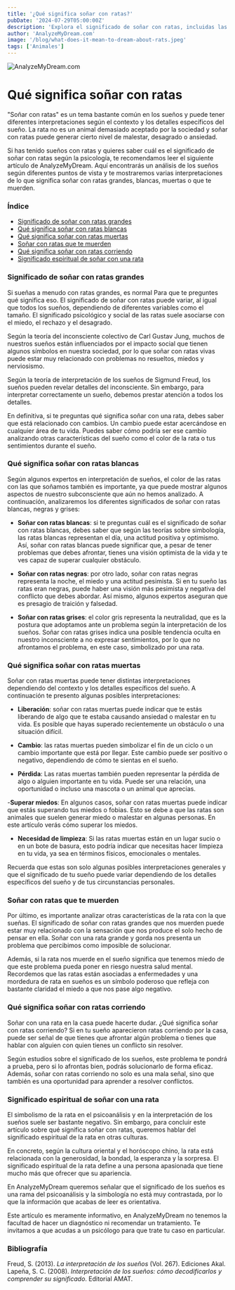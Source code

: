 ```yaml
---
title: '¿Qué significa soñar con ratas?'
pubDate: '2024-07-29T05:00:00Z'
description: 'Explora el significado de soñar con ratas, incluidas las interpretaciones de ratas grandes, blancas, muertas, que muerden y que corren.'
author: 'AnalyzeMyDream.com'
image: '/blog/what-does-it-mean-to-dream-about-rats.jpeg'
tags: ['Animales']
---
```


![AnalyzeMyDream.com](/blog/what-does-it-mean-to-dream-about-rats.jpeg)

# Qué significa soñar con ratas

"Soñar con ratas" es un tema bastante común en los sueños y puede tener diferentes interpretaciones según el contexto y los detalles específicos del sueño. La rata no es un animal demasiado aceptado por la sociedad y soñar con ratas puede generar cierto nivel de malestar, desagrado o ansiedad.

Si has tenido sueños con ratas y quieres saber cuál es el significado de soñar con ratas según la psicología, te recomendamos leer el siguiente artículo de AnalyzeMyDream. Aquí encontrarás un análisis de los sueños según diferentes puntos de vista y te mostraremos varias interpretaciones de lo que significa soñar con ratas grandes, blancas, muertas o que te muerden.

### Índice

- [Significado de soñar con ratas grandes](#significado-de-soñar-con-ratas-grandes)
- [Qué significa soñar con ratas blancas](#que-significa-soñar-con-ratas-blancas)
- [Qué significa soñar con ratas muertas](#que-significa-soñar-con-ratas-muertas)
- [Soñar con ratas que te muerden](#soñar-con-ratas-que-te-muerden)
- [Qué significa soñar con ratas corriendo](#que-significa-soñar-con-ratas-corriendo)
- [Significado espiritual de soñar con una rata](#significado-espiritual-de-soñar-con-una-rata)

### Significado de soñar con ratas grandes

Si sueñas a menudo con ratas grandes, es normal Para que te preguntes qué significa eso. El significado de soñar con ratas puede variar, al igual que todos los sueños, dependiendo de diferentes variables como el tamaño. El significado psicológico y social de las ratas suele asociarse con el miedo, el rechazo y el desagrado.

Según la teoría del inconsciente colectivo de Carl Gustav Jung, muchos de nuestros sueños están influenciados por el impacto social que tienen algunos símbolos en nuestra sociedad, por lo que soñar con ratas vivas puede estar muy relacionado con problemas no resueltos, miedos y nerviosismo.

Según la teoría de interpretación de los sueños de Sigmund Freud, los sueños pueden revelar detalles del inconsciente. Sin embargo, para interpretar correctamente un sueño, debemos prestar atención a todos los detalles.

En definitiva, si te preguntas qué significa soñar con una rata, debes saber que está relacionado con cambios. Un cambio puede estar acercándose en cualquier área de tu vida. Puedes saber cómo podría ser ese cambio analizando otras características del sueño como el color de la rata o tus sentimientos durante el sueño.

### Qué significa soñar con ratas blancas

Según algunos expertos en interpretación de sueños, el color de las ratas con las que soñamos también es importante, ya que puede mostrar algunos aspectos de nuestro subconsciente que aún no hemos analizado. A continuación, analizaremos los diferentes significados de soñar con ratas blancas, negras y grises:

- **Soñar con ratas blancas**: si te preguntas cuál es el significado de soñar con ratas blancas, debes saber que según las teorías sobre simbología, las ratas blancas representan el día, una actitud positiva y optimismo. Así, soñar con ratas blancas puede significar que, a pesar de tener problemas que debes afrontar, tienes una visión optimista de la vida y te ves capaz de superar cualquier obstáculo.

- **Soñar con ratas negras**: por otro lado, soñar con ratas negras representa la noche, el miedo y una actitud pesimista. Si en tu sueño las ratas eran negras, puede haber una visión más pesimista y negativa del conflicto que debes abordar. Así mismo, algunos expertos aseguran que es presagio de traición y falsedad.

- **Soñar con ratas grises**: el color gris representa la neutralidad, que es la postura que adoptamos ante un problema según la interpretación de los sueños. Soñar con ratas grises indica una posible tendencia oculta en nuestro inconsciente a no expresar sentimientos, por lo que no afrontamos el problema, en este caso, simbolizado por una rata.

### Qué significa soñar con ratas muertas

Soñar con ratas muertas puede tener distintas interpretaciones dependiendo del contexto y los detalles específicos del sueño. A continuación te presento algunas posibles interpretaciones:

- **Liberación**: soñar con ratas muertas puede indicar que te estás liberando de algo que te estaba causando ansiedad o malestar en tu vida. Es posible que hayas superado recientemente un obstáculo o una situación difícil.

- **Cambio**: las ratas muertas pueden simbolizar el fin de un ciclo o un cambio importante que está por llegar. Este cambio puede ser positivo o negativo, dependiendo de cómo te sientas en el sueño.

- **Pérdida**: Las ratas muertas también pueden representar la pérdida de algo o alguien importante en tu vida. Puede ser una relación, una oportunidad o incluso una mascota o un animal que aprecias.

-**Superar miedos**: En algunos casos, soñar con ratas muertas puede indicar que estás superando tus miedos o fobias. Esto se debe a que las ratas son animales que suelen generar miedo o malestar en algunas personas. En este artículo verás cómo superar los miedos.

- **Necesidad de limpieza**: Si las ratas muertas están en un lugar sucio o en un bote de basura, esto podría indicar que necesitas hacer limpieza en tu vida, ya sea en términos físicos, emocionales o mentales.

Recuerda que estas son solo algunas posibles interpretaciones generales y que el significado de tu sueño puede variar dependiendo de los detalles específicos del sueño y de tus circunstancias personales.

### Soñar con ratas que te muerden

Por último, es importante analizar otras características de la rata con la que sueñas. El significado de soñar con ratas grandes que nos muerden puede estar muy relacionado con la sensación que nos produce el solo hecho de pensar en ella. Soñar con una rata grande y gorda nos presenta un problema que percibimos como imposible de solucionar.

Además, si la rata nos muerde en el sueño significa que tenemos miedo de que este problema pueda poner en riesgo nuestra salud mental. Recordemos que las ratas están asociadas a enfermedades y una mordedura de rata en sueños es un símbolo poderoso que refleja con bastante claridad el miedo a que nos pase algo negativo.

### Qué significa soñar con ratas corriendo

Soñar con una rata en la casa puede hacerte dudar. ¿Qué significa soñar con ratas corriendo? Si en tu sueño aparecieron ratas corriendo por la casa, puede ser señal de que tienes que afrontar algún problema o tienes que hablar con alguien con quien tienes un conflicto sin resolver.

Según estudios sobre el significado de los sueños, este problema te pondrá a prueba, pero si lo afrontas bien, podrás solucionarlo de forma eficaz. Además, soñar con ratas corriendo no solo es una mala señal, sino que también es una oportunidad para aprender a resolver conflictos.

### Significado espiritual de soñar con una rata

El simbolismo de la rata en el psicoanálisis y en la interpretación de los sueños suele ser bastante negativo. Sin embargo, para concluir este artículo sobre qué significa soñar con ratas, queremos hablar del significado espiritual de la rata en otras culturas.

En concreto, según la cultura oriental y el horóscopo chino, la rata está relacionada con la generosidad, la bondad, la esperanza y la sorpresa. El significado espiritual de la rata define a una persona apasionada que tiene mucho más que ofrecer que su apariencia.

En AnalyzeMyDream queremos señalar que el significado de los sueños es una rama del psicoanálisis y la simbología no está muy contrastada, por lo que la información que acabas de leer es orientativa.

Este artículo es meramente informativo, en AnalyzeMyDream no tenemos la facultad de hacer un diagnóstico ni recomendar un tratamiento. Te invitamos a que acudas a un psicólogo para que trate tu caso en particular.

### Bibliografía

Freud, S. (2013). *La interpretación de los sueños* (Vol. 267). Ediciones Akal. 
Lapeña, S. C. (2008). *Interpretación de los sueños: cómo decodificarlos y comprender su significado*. Editorial AMAT.